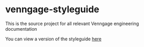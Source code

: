 # venngage-styleguide

This is the source project for all relevant Venngage engineering documentation

You can view a version of the styleguide [here](https://enicol.github.io/venngage-styleguide/)
